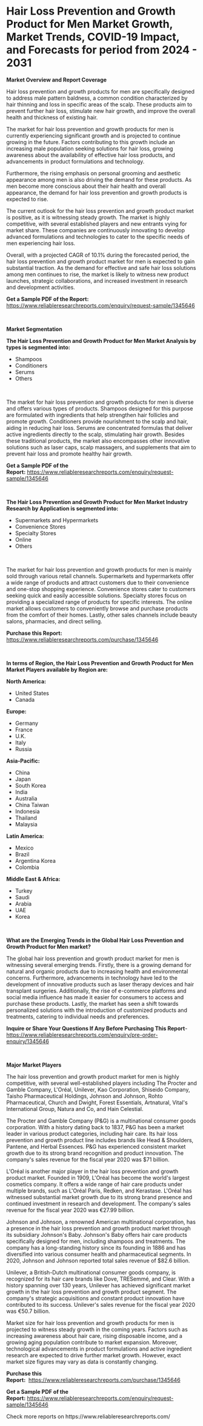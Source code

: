 <p><h1>Hair Loss Prevention and Growth Product for Men Market Growth, Market Trends, COVID-19 Impact, and Forecasts for period from 2024 - 2031</h1></p><p><strong>Market Overview and Report Coverage</strong></p>
<p><p>Hair loss prevention and growth products for men are specifically designed to address male pattern baldness, a common condition characterized by hair thinning and loss in specific areas of the scalp. These products aim to prevent further hair loss, stimulate new hair growth, and improve the overall health and thickness of existing hair.</p><p>The market for hair loss prevention and growth products for men is currently experiencing significant growth and is projected to continue growing in the future. Factors contributing to this growth include an increasing male population seeking solutions for hair loss, growing awareness about the availability of effective hair loss products, and advancements in product formulations and technology.</p><p>Furthermore, the rising emphasis on personal grooming and aesthetic appearance among men is also driving the demand for these products. As men become more conscious about their hair health and overall appearance, the demand for hair loss prevention and growth products is expected to rise.</p><p>The current outlook for the hair loss prevention and growth product market is positive, as it is witnessing steady growth. The market is highly competitive, with several established players and new entrants vying for market share. These companies are continuously innovating to develop advanced formulations and technologies to cater to the specific needs of men experiencing hair loss.</p><p>Overall, with a projected CAGR of 10.1% during the forecasted period, the hair loss prevention and growth product market for men is expected to gain substantial traction. As the demand for effective and safe hair loss solutions among men continues to rise, the market is likely to witness new product launches, strategic collaborations, and increased investment in research and development activities.</p></p>
<p><strong>Get a Sample PDF of the Report:</strong> <a href="https://www.reliableresearchreports.com/enquiry/request-sample/1345646">https://www.reliableresearchreports.com/enquiry/request-sample/1345646</a></p>
<p>&nbsp;</p>
<p><strong>Market Segmentation</strong></p>
<p><strong>The Hair Loss Prevention and Growth Product for Men Market Analysis by types is segmented into:</strong></p>
<p><ul><li>Shampoos</li><li>Conditioners</li><li>Serums</li><li>Others</li></ul></p>
<p>&nbsp;</p>
<p><p>The market for hair loss prevention and growth products for men is diverse and offers various types of products. Shampoos designed for this purpose are formulated with ingredients that help strengthen hair follicles and promote growth. Conditioners provide nourishment to the scalp and hair, aiding in reducing hair loss. Serums are concentrated formulas that deliver active ingredients directly to the scalp, stimulating hair growth. Besides these traditional products, the market also encompasses other innovative solutions such as laser caps, scalp massagers, and supplements that aim to prevent hair loss and promote healthy hair growth.</p></p>
<p><strong>Get a Sample PDF of the Report:</strong>&nbsp;<a href="https://www.reliableresearchreports.com/enquiry/request-sample/1345646">https://www.reliableresearchreports.com/enquiry/request-sample/1345646</a></p>
<p>&nbsp;</p>
<p><strong>The Hair Loss Prevention and Growth Product for Men Market Industry Research by Application is segmented into:</strong></p>
<p><ul><li>Supermarkets and Hypermarkets</li><li>Convenience Stores</li><li>Specialty Stores</li><li>Online</li><li>Others</li></ul></p>
<p>&nbsp;</p>
<p><p>The market for hair loss prevention and growth products for men is mainly sold through various retail channels. Supermarkets and hypermarkets offer a wide range of products and attract customers due to their convenience and one-stop shopping experience. Convenience stores cater to customers seeking quick and easily accessible solutions. Specialty stores focus on providing a specialized range of products for specific interests. The online market allows customers to conveniently browse and purchase products from the comfort of their homes. Lastly, other sales channels include beauty salons, pharmacies, and direct selling.</p></p>
<p><strong>Purchase this Report:</strong>&nbsp; <a href="https://www.reliableresearchreports.com/purchase/1345646">https://www.reliableresearchreports.com/purchase/1345646</a></p>
<p>&nbsp;</p>
<p><strong>In terms of Region, the Hair Loss Prevention and Growth Product for Men Market Players available by Region are:</strong></p>
<p>
    <p> <strong> North America: </strong>
        <ul>
            <li>United States</li>
            <li>Canada</li>
        </ul>
        </p> 
    <p> <strong> Europe: </strong>
        <ul>
            <li>Germany</li>
            <li>France</li>
            <li>U.K.</li>
            <li>Italy</li>
            <li>Russia</li>
        </ul>
        </p> 
    <p> <strong> Asia-Pacific: </strong>
        <ul>
            <li>China</li>
            <li>Japan</li>
            <li>South Korea</li>
            <li>India</li>
            <li>Australia</li>
            <li>China Taiwan</li>
            <li>Indonesia</li>
            <li>Thailand</li>
            <li>Malaysia</li>
        </ul>
        </p> 
    <p> <strong> Latin America: </strong>
        <ul>
            <li>Mexico</li>
            <li>Brazil</li>
            <li>Argentina Korea</li>
            <li>Colombia</li>
        </ul>
        </p> 
    <p> <strong> Middle East & Africa: </strong>
        <ul>
            <li>Turkey</li>
            <li>Saudi</li>
            <li>Arabia</li>
            <li>UAE</li>
            <li>Korea</li>
        </ul>
    </p>
    </p>
<p>&nbsp;</p>
<p><strong>What are the Emerging Trends in the Global Hair Loss Prevention and Growth Product for Men market?</strong></p>
<p><p>The global hair loss prevention and growth product market for men is witnessing several emerging trends. Firstly, there is a growing demand for natural and organic products due to increasing health and environmental concerns. Furthermore, advancements in technology have led to the development of innovative products such as laser therapy devices and hair transplant surgeries. Additionally, the rise of e-commerce platforms and social media influence has made it easier for consumers to access and purchase these products. Lastly, the market has seen a shift towards personalized solutions with the introduction of customized products and treatments, catering to individual needs and preferences.</p></p>
<p><strong>Inquire or Share Your Questions If Any Before Purchasing This Report</strong>- <a href="https://www.reliableresearchreports.com/enquiry/pre-order-enquiry/1345646">https://www.reliableresearchreports.com/enquiry/pre-order-enquiry/1345646</a></p>
<p>&nbsp;</p>
<p><strong>Major Market Players</strong></p>
<p><p>The hair loss prevention and growth product market for men is highly competitive, with several well-established players including The Procter and Gamble Company, L'Oréal, Unilever, Kao Corporation, Shiseido Company, Taisho Pharmaceutical Holdings, Johnson and Johnson, Rohto Pharmaceutical, Church and Dwight, Forest Essentials, Artnatural, Vital's International Group, Natura and Co, and Hain Celestial. </p><p>The Procter and Gamble Company (P&G) is a multinational consumer goods corporation. With a history dating back to 1837, P&G has been a market leader in various product categories, including hair care. Its hair loss prevention and growth product line includes brands like Head & Shoulders, Pantene, and Herbal Essences. P&G has experienced consistent market growth due to its strong brand recognition and product innovation. The company's sales revenue for the fiscal year 2020 was $71 billion.</p><p>L'Oréal is another major player in the hair loss prevention and growth product market. Founded in 1909, L'Oréal has become the world's largest cosmetics company. It offers a wide range of hair care products under multiple brands, such as L'Oréal Paris, Redken, and Kerastase. L'Oréal has witnessed substantial market growth due to its strong brand presence and continued investment in research and development. The company's sales revenue for the fiscal year 2020 was €27.99 billion.</p><p>Johnson and Johnson, a renowned American multinational corporation, has a presence in the hair loss prevention and growth product market through its subsidiary Johnson's Baby. Johnson's Baby offers hair care products specifically designed for men, including shampoos and treatments. The company has a long-standing history since its founding in 1886 and has diversified into various consumer health and pharmaceutical segments. In 2020, Johnson and Johnson reported total sales revenue of $82.6 billion.</p><p>Unilever, a British-Dutch multinational consumer goods company, is recognized for its hair care brands like Dove, TRESemmé, and Clear. With a history spanning over 130 years, Unilever has achieved significant market growth in the hair loss prevention and growth product segment. The company's strategic acquisitions and constant product innovation have contributed to its success. Unilever's sales revenue for the fiscal year 2020 was €50.7 billion.</p><p>Market size for hair loss prevention and growth products for men is projected to witness steady growth in the coming years. Factors such as increasing awareness about hair care, rising disposable income, and a growing aging population contribute to market expansion. Moreover, technological advancements in product formulations and active ingredient research are expected to drive further market growth. However, exact market size figures may vary as data is constantly changing.</p></p>
<p><strong>Purchase this Report:</strong>&nbsp;&nbsp;<a href="https://www.reliableresearchreports.com/purchase/1345646">https://www.reliableresearchreports.com/purchase/1345646</a></p>
<p></p>
<p><strong>Get a Sample PDF of the Report:</strong>&nbsp;<a href="https://www.reliableresearchreports.com/enquiry/request-sample/1345646">https://www.reliableresearchreports.com/enquiry/request-sample/1345646</a></p>
<p>Check more reports on https://www.reliableresearchreports.com/</p>